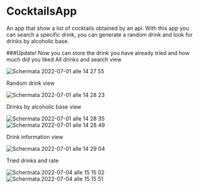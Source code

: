 # CocktailsApp

An app that show a list of cocktails obtained by an api.
With this app you can search a specific drink, you can generate a random drink and look for drinks by alcoholic base.

###Update! 
Now you can store the drink you have already tried and how much did you liked
All drinks and search view

![Schermata 2022-07-01 alle 14 27 55](https://user-images.githubusercontent.com/60598743/176894952-29fd14b0-151e-4eee-a75f-1fac59ed12e1.png)

Random drink view

![Schermata 2022-07-01 alle 14 28 23](https://user-images.githubusercontent.com/60598743/176894567-6b648308-56b5-4c78-8c00-efc117c671c7.png)

Drinks by alcoholic base view

![Schermata 2022-07-01 alle 14 28 35](https://user-images.githubusercontent.com/60598743/176894701-81ddfaf7-a116-4e50-8280-2fc9a2f7769e.png)![Schermata 2022-07-01 alle 14 28 49](https://user-images.githubusercontent.com/60598743/176894780-1e8c7632-912d-449a-9f39-9aefeb654f2a.png)

Drink information view

![Schermata 2022-07-01 alle 14 29 04](https://user-images.githubusercontent.com/60598743/176894819-dcc0689b-97b2-4148-a8cd-17a675495e6c.png)


Tried drinks and rate 

![Schermata 2022-07-04 alle 15 15 02](https://user-images.githubusercontent.com/60598743/177162424-0cba3c83-0586-45a9-8298-a6eb8a8b9f6c.png)
![Schermata 2022-07-04 alle 15 15 51](https://user-images.githubusercontent.com/60598743/177162561-41533272-aa20-4e56-976c-4ffd9c77f7c5.png)
